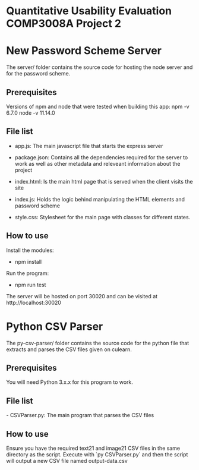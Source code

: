 # Quantitative Usability Evaluation COMP3008A Project 2

<h1>New Password Scheme Server</h1>
The server/ folder contains the source code for hosting the node server and for the password scheme.

<h2>Prerequisites</h2>
Versions of npm and node that were tested when building this app:
npm -v 6.7.0
node -v 11.14.0

<h2>File list</h2>

 - app.js: The main javascript file that starts the express server

 - package.json: Contains all the dependencies required for the server to work as well as other metadata and releveant information about the project

 - index.html: Is the main html page that is served when the client visits the site

 - index.js: Holds the logic behind manipulating the HTML elements and password scheme

 - style.css: Stylesheet for the main page with classes for different states.

<h2>How to use</h2>
Install the modules:

- npm install

Run the program:

- npm run test

The server will be hosted on port 30020 and can be visited at http://localhost:30020

<h1>Python CSV Parser</h1>
The py-csv-parser/ folder contains the source code for the python file that extracts and parses the CSV files given on culearn.

<h2>Prerequisites</h2>
You will need Python 3.x.x for this program to work.

<h2>File list</h2>
 - CSVParser.py: The main program that parses the CSV files

<h2>How to use</h2>
Ensure you have the required text21 and image21 CSV files in the same directory as the script.
Execute with `py CSVParser.py` and then the script will output a new CSV file named output-data.csv